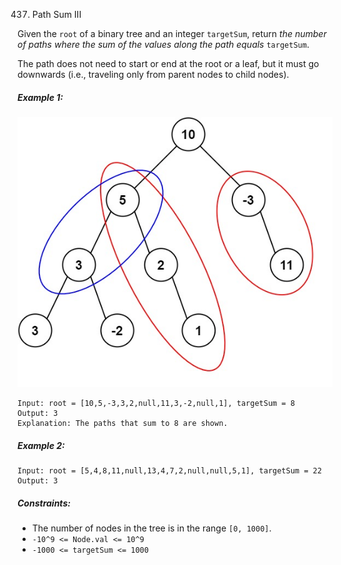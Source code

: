 437. Path Sum III

Given the ```root``` of a binary tree and an integer ```targetSum```, return *the number of paths where the sum of the values along the path equals* ```targetSum```.

The path does not need to start or end at the root or a leaf, but it must go downwards (i.e., traveling only from parent nodes to child nodes).

##### Example 1:

![Example 1](images/example1.jpg)

```
Input: root = [10,5,-3,3,2,null,11,3,-2,null,1], targetSum = 8
Output: 3
Explanation: The paths that sum to 8 are shown.
```
##### Example 2:
```
Input: root = [5,4,8,11,null,13,4,7,2,null,null,5,1], targetSum = 22
Output: 3
```

##### Constraints:

* The number of nodes in the tree is in the range ```[0, 1000]```.
* ```-10^9 <= Node.val <= 10^9```
* ```-1000 <= targetSum <= 1000```